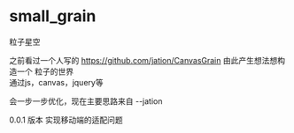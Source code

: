 # small_grain
粒子星空

之前看过一个人写的
https://github.com/jation/CanvasGrain
由此产生想法想构造一个 粒子的世界  
通过js，canvas，jquery等

会一步一步优化，现在主要思路来自 --jation  

0.0.1 版本 实现移动端的适配问题
